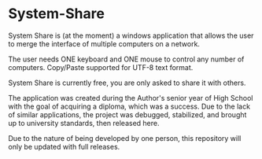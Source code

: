 # System-Share

System Share is (at the moment) a windows application that allows the user to merge the interface of multiple computers on a network.

The user needs ONE keyboard and ONE mouse to control any number of computers. 
Copy/Paste supported for UTF-8 text format.

System Share is currently free, you are only asked to share it with others.

The application was created during the Author's senior year of High School with the goal of acquiring a diploma, which was a success.
Due to the lack of similar applications, the project was debugged, stabilized, and brought up to university standards, then released here.

Due to the nature of being developed by one person, this repository will only be updated with full releases.
